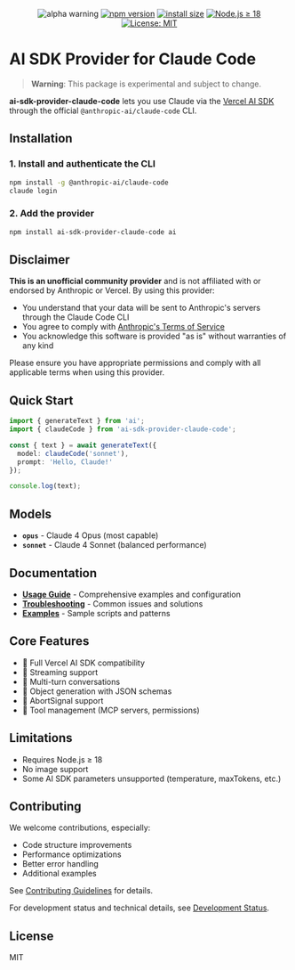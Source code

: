 <p align="center">
  <img src="https://img.shields.io/badge/warning-alpha-FF6700" alt="alpha warning">
  <a href="https://www.npmjs.com/package/ai-sdk-provider-claude-code"><img src="https://img.shields.io/npm/v/ai-sdk-provider-claude-code?color=00A79E" alt="npm version" /></a>
  <a href="https://www.npmjs.com/package/ai-sdk-provider-claude-code"><img src="https://img.shields.io/npm/unpacked-size/ai-sdk-provider-claude-code?color=00A79E" alt="install size" /></a>
  <!-- <a href="https://www.npmjs.com/package/ai-sdk-provider-claude-code"><img src="https://img.shields.io/npm/dy/ai-sdk-provider-claude-code.svg?color=00A79E" alt="npm downloads" /></a> -->
  <a href="https://nodejs.org/en/about/releases/"><img src="https://img.shields.io/badge/node-%3E%3D18-00A79E" alt="Node.js ≥ 18" /></a>
  <a href="https://www.npmjs.com/package/ai-sdk-provider-claude-code"><img src="https://img.shields.io/npm/l/ai-sdk-provider-claude-code?color=00A79E" alt="License: MIT" /></a>
</p>

# AI SDK Provider for Claude Code

> **Warning**: This package is experimental and subject to change.

**ai-sdk-provider-claude-code** lets you use Claude via the [Vercel AI SDK](https://sdk.vercel.ai/docs) through the official `@anthropic-ai/claude-code` CLI.

## Installation

### 1. Install and authenticate the CLI
```bash
npm install -g @anthropic-ai/claude-code
claude login
```

### 2. Add the provider
```bash
npm install ai-sdk-provider-claude-code ai
```

## Disclaimer

**This is an unofficial community provider** and is not affiliated with or endorsed by Anthropic or Vercel. By using this provider:

- You understand that your data will be sent to Anthropic's servers through the Claude Code CLI
- You agree to comply with [Anthropic's Terms of Service](https://www.anthropic.com/legal/consumer-terms)
- You acknowledge this software is provided "as is" without warranties of any kind

Please ensure you have appropriate permissions and comply with all applicable terms when using this provider.

## Quick Start

```typescript
import { generateText } from 'ai';
import { claudeCode } from 'ai-sdk-provider-claude-code';

const { text } = await generateText({
  model: claudeCode('sonnet'),
  prompt: 'Hello, Claude!'
});

console.log(text);
```

## Models

- **`opus`** - Claude 4 Opus (most capable)
- **`sonnet`** - Claude 4 Sonnet (balanced performance)

## Documentation

- **[Usage Guide](docs/GUIDE.md)** - Comprehensive examples and configuration
- **[Troubleshooting](docs/TROUBLESHOOTING.md)** - Common issues and solutions
- **[Examples](examples/)** - Sample scripts and patterns

## Core Features

- 🚀 Full Vercel AI SDK compatibility
- 🔄 Streaming support
- 💬 Multi-turn conversations
- 🎯 Object generation with JSON schemas
- 🛑 AbortSignal support
- 🔧 Tool management (MCP servers, permissions)

## Limitations

- Requires Node.js ≥ 18
- No image support
- Some AI SDK parameters unsupported (temperature, maxTokens, etc.)

## Contributing

We welcome contributions, especially:
- Code structure improvements
- Performance optimizations
- Better error handling
- Additional examples

See [Contributing Guidelines](docs/GUIDE.md#contributing) for details.

For development status and technical details, see [Development Status](docs/DEVELOPMENT-STATUS.md).

## License

MIT